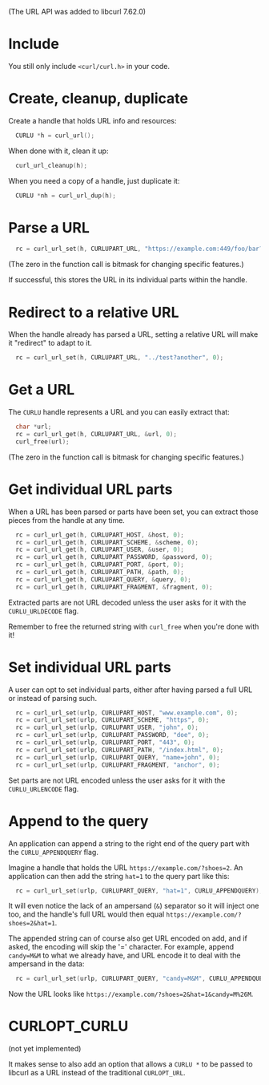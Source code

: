 (The URL API was added to libcurl 7.62.0)

# Include

You still only include `<curl/curl.h>` in your code.

# Create, cleanup, duplicate

Create a handle that holds URL info and resources:

~~~c
  CURLU *h = curl_url();
~~~

When done with it, clean it up:

~~~c
  curl_url_cleanup(h);
~~~

When you need a copy of a handle, just duplicate it:

~~~c
  CURLU *nh = curl_url_dup(h);
~~~

# Parse a URL

~~~c
  rc = curl_url_set(h, CURLUPART_URL, "https://example.com:449/foo/bar?name=moo", 0);
~~~

(The zero in the function call is bitmask for changing specific features.)

If successful, this stores the URL in its individual parts within the handle.

# Redirect to a relative URL

When the handle already has parsed a URL, setting a relative URL will make it
"redirect" to adapt to it.

~~~c
  rc = curl_url_set(h, CURLUPART_URL, "../test?another", 0);
~~~

# Get a URL

The `CURLU` handle represents a URL and you can easily extract that:

~~~c
  char *url;
  rc = curl_url_get(h, CURLUPART_URL, &url, 0);
  curl_free(url);
~~~

(The zero in the function call is bitmask for changing specific features.)

# Get individual URL parts

When a URL has been parsed or parts have been set, you can extract those pieces from the handle at any time.

~~~c
  rc = curl_url_get(h, CURLUPART_HOST, &host, 0);
  rc = curl_url_get(h, CURLUPART_SCHEME, &scheme, 0);
  rc = curl_url_get(h, CURLUPART_USER, &user, 0);
  rc = curl_url_get(h, CURLUPART_PASSWORD, &password, 0);
  rc = curl_url_get(h, CURLUPART_PORT, &port, 0);
  rc = curl_url_get(h, CURLUPART_PATH, &path, 0);
  rc = curl_url_get(h, CURLUPART_QUERY, &query, 0);
  rc = curl_url_get(h, CURLUPART_FRAGMENT, &fragment, 0);
~~~

Extracted parts are not URL decoded unless the user asks for it with the `CURLU_URLDECODE` flag.

Remember to free the returned string with `curl_free` when you're done with it!

# Set individual URL parts

A user can opt to set individual parts, either after having parsed a full URL
or instead of parsing such. 

~~~c
  rc = curl_url_set(urlp, CURLUPART_HOST, "www.example.com", 0);
  rc = curl_url_set(urlp, CURLUPART_SCHEME, "https", 0);
  rc = curl_url_set(urlp, CURLUPART_USER, "john", 0);
  rc = curl_url_set(urlp, CURLUPART_PASSWORD, "doe", 0);
  rc = curl_url_set(urlp, CURLUPART_PORT, "443", 0);
  rc = curl_url_set(urlp, CURLUPART_PATH, "/index.html", 0);
  rc = curl_url_set(urlp, CURLUPART_QUERY, "name=john", 0);
  rc = curl_url_set(urlp, CURLUPART_FRAGMENT, "anchor", 0);
~~~

Set parts are not URL encoded unless the user asks for it with the `CURLU_URLENCODE` flag.

# Append to the query

An application can append a string to the right end of the query part with the `CURLU_APPENDQUERY` flag.

Imagine a handle that holds the URL `https://example.com/?shoes=2`. An application can then add the string `hat=1` to the query part like this:

~~~c
  rc = curl_url_set(urlp, CURLUPART_QUERY, "hat=1", CURLU_APPENDQUERY);
~~~

It will even notice the lack of an ampersand (`&`) separator so it will inject one too, and the handle's full URL would then equal `https://example.com/?shoes=2&hat=1`.

The appended string can of course also get URL encoded on add, and if asked, the encoding will skip the '=' character. For example, append `candy=M&M` to what we already have, and URL encode it to deal with the ampersand in the data:

~~~c
  rc = curl_url_set(urlp, CURLUPART_QUERY, "candy=M&M", CURLU_APPENDQUERY | CURLU_URLENCODE);
~~~

Now the URL looks like `https://example.com/?shoes=2&hat=1&candy=M%26M`.

# CURLOPT_CURLU

(not yet implemented)

It makes sense to also add an option that allows a `CURLU *` to be passed to libcurl as a URL instead of the traditional `CURLOPT_URL`.

